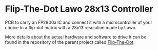 # Flip-The-Dot Lawo 28x13 Controller
PCB to carry an FP2800a IC and connect it with a microcontroller of your choice to a flip-dot matrix with a 28x13 resolution made by Lawo.

More [details about the actual hardware](https://github.com/RobsyRocket/Flip-The-Dot/tree/master/Documentation/Hardware/Display%20-%20Lawo%2028x13) and software to drive it can be found in the repository of the parent project called [Flip-The-Dot](https://github.com/RobsyRocket/Flip-The-Dot).
